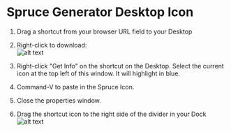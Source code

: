 # Spruce Generator Desktop Icon

1. Drag a shortcut from your browser URL field to your Desktop

2. Right-click to download:  
![alt text](http://d6449bb3dc657045bfc9-290115cc0d6de62a29c33db202ae565c.r80.cf1.rackcdn.com/745/spruce_icon.png)

3. Right-click "Get Info" on the shortcut on the Desktop. Select the current icon at the top left of this window. It will highlight in blue.

4. Command-V to paste in the Spruce Icon.

5. Close the properties window.

6. Drag the shortcut icon to the right side of the divider in your Dock  
![alt text](http://d6449bb3dc657045bfc9-290115cc0d6de62a29c33db202ae565c.r80.cf1.rackcdn.com/745/spruce_icon_desktop.jpg)
